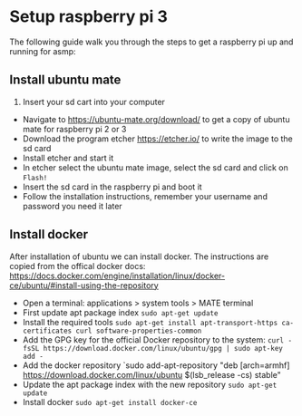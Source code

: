 # Setup raspberry pi 3
The following guide walk you through the steps to get a raspberry pi up and running for asmp:

## Install ubuntu mate
1. Insert your sd cart into your computer 
* Navigate to https://ubuntu-mate.org/download/ to get a copy of ubuntu mate for raspberry pi 2 or 3
* Download the program etcher https://etcher.io/ to write the image to the sd card
* Install etcher and start it
* In etcher select the ubuntu mate image, select the sd card and click on `Flash!`
* Insert the sd card in the raspberry pi and boot it
* Follow the installation instructions, remember your username and password you need it later

## Install docker
 After installation of ubuntu we can install docker. The instructions are copied from the offical docker docs: https://docs.docker.com/engine/installation/linux/docker-ce/ubuntu/#install-using-the-repository
 
* Open a terminal: applications > system tools > MATE terminal
* First update apt package index
  `sudo apt-get update`
* Install the required tools
  `sudo apt-get install apt-transport-https ca-certificates curl software-properties-common`
* Add the GPG key for the official Docker repository to the system:
  `curl -fsSL https://download.docker.com/linux/ubuntu/gpg | sudo apt-key add -`
* Add the docker repository
  `sudo add-apt-repository "deb [arch=armhf] https://download.docker.com/linux/ubuntu $(lsb_release -cs) stable"
* Update the apt package index with the new repository
  `sudo apt-get update`
* Install docker
  `sudo apt-get install docker-ce`

